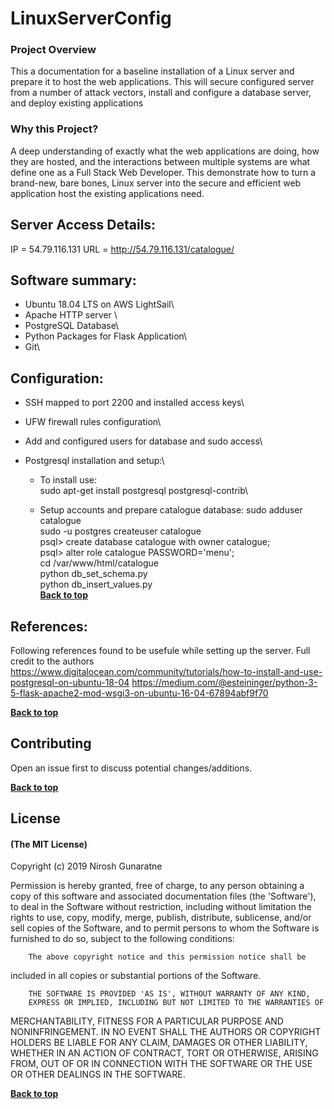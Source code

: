 # LinuxServerConfig
### Project Overview
This a documentation for a baseline installation of a Linux server and prepare it to host the web applications. This will secure configured server from a number of attack vectors, install and configure a database server, and deploy existing applications

### Why this Project?
A deep understanding of exactly what the web applications are doing, how they are hosted, and the interactions between multiple systems are what define one as a Full Stack Web Developer. This demonstrate how to turn a brand-new, bare bones, Linux server into the secure and efficient web application host the existing applications need.


## Server Access Details:
IP = 54.79.116.131
URL = http://54.79.116.131/catalogue/

## Software summary:
   - Ubuntu 18.04 LTS on AWS LightSail\
   - Apache HTTP server \
   - PostgreSQL Database\
   - Python Packages for Flask Application\
   - Git\

## Configuration:
  - SSH mapped to port 2200 and installed access keys\
  - UFW firewall rules configuration\
  - Add and configured users for database and sudo access\
  - Postgresql installation and setup:\
      
      * To install use: \
         sudo apt-get install postgresql postgresql-contrib\
         
      * Setup accounts and prepare catalogue database:
         sudo adduser catalogue\
         sudo -u postgres createuser catalogue\
         psql> create database catalogue with owner catalogue;\
         psql> alter role catalogue PASSWORD='menu';\
         cd /var/www/html/catalogue\
         python db_set_schema.py\
         python db_insert_values.py\
 **[Back to top](#LinuxServerConfig)**
  
## References:
 Following references found to be usefule while setting up the server. Full credit to the authors
 https://www.digitalocean.com/community/tutorials/how-to-install-and-use-postgresql-on-ubuntu-18-04
 https://medium.com/@esteininger/python-3-5-flask-apache2-mod-wsgi3-on-ubuntu-16-04-67894abf9f70

**[Back to top](#LinuxServerConfig)**

## Contributing
Open an issue first to discuss potential changes/additions.

**[Back to top](#LinuxServerConfig)**

## License

#### (The MIT License)

Copyright (c) 2019 Nirosh Gunaratne

Permission is hereby granted, free of charge, to any person obtaining
a copy of this software and associated documentation files (the
'Software'), to deal in the Software without restriction, including
without limitation the rights to use, copy, modify, merge, publish,
        distribute, sublicense, and/or sell copies of the Software, and to
permit persons to whom the Software is furnished to do so, subject to
the following conditions:

        The above copyright notice and this permission notice shall be
included in all copies or substantial portions of the Software.

        THE SOFTWARE IS PROVIDED 'AS IS', WITHOUT WARRANTY OF ANY KIND,
        EXPRESS OR IMPLIED, INCLUDING BUT NOT LIMITED TO THE WARRANTIES OF
MERCHANTABILITY, FITNESS FOR A PARTICULAR PURPOSE AND NONINFRINGEMENT.
        IN NO EVENT SHALL THE AUTHORS OR COPYRIGHT HOLDERS BE LIABLE FOR ANY
CLAIM, DAMAGES OR OTHER LIABILITY, WHETHER IN AN ACTION OF CONTRACT,
        TORT OR OTHERWISE, ARISING FROM, OUT OF OR IN CONNECTION WITH THE
SOFTWARE OR THE USE OR OTHER DEALINGS IN THE SOFTWARE.

**[Back to top](#LinuxServerConfig)**











      
